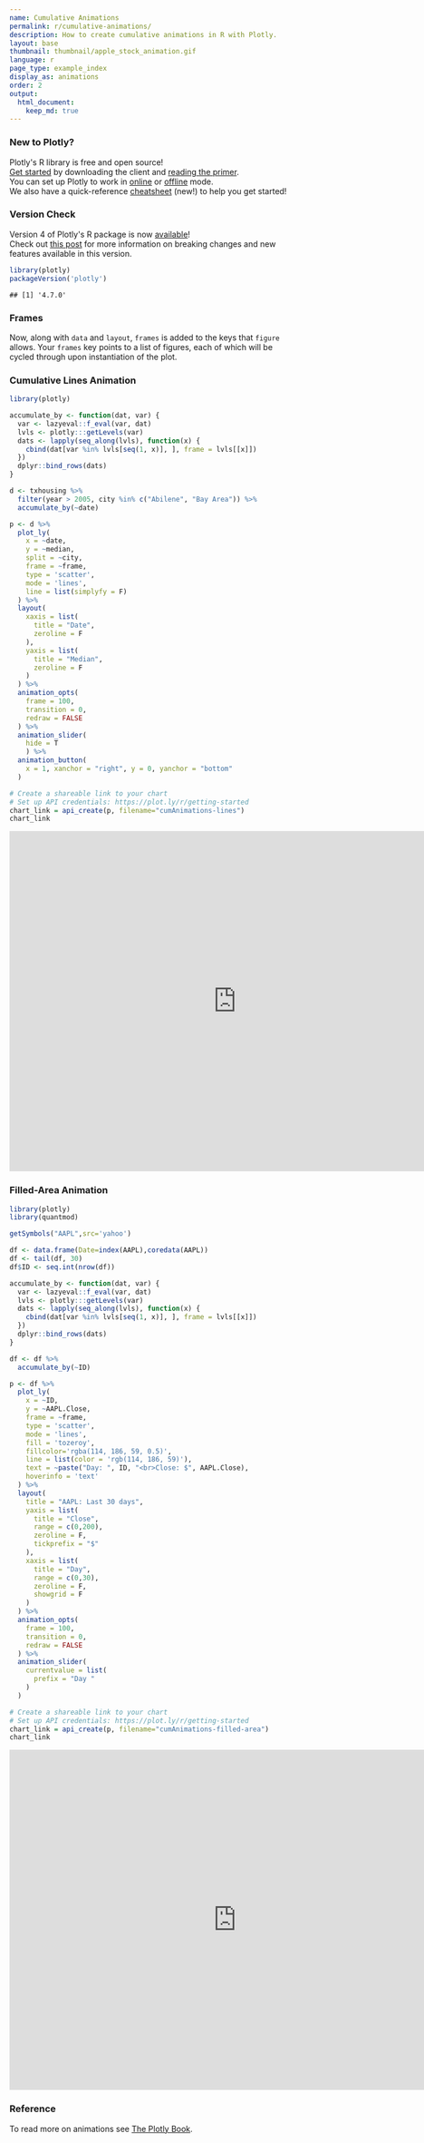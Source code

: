 ```yaml
---
name: Cumulative Animations
permalink: r/cumulative-animations/
description: How to create cumulative animations in R with Plotly.
layout: base
thumbnail: thumbnail/apple_stock_animation.gif
language: r
page_type: example_index
display_as: animations
order: 2
output:
  html_document:
    keep_md: true
---
```




### New to Plotly?

Plotly's R library is free and open source!<br>
[Get started](https://plot.ly/r/getting-started/) by downloading the client and [reading the primer](https://plot.ly/r/getting-started/).<br>
You can set up Plotly to work in [online](https://plot.ly/r/getting-started/#hosting-graphs-in-your-online-plotly-account) or [offline](https://plot.ly/r/offline/) mode.<br>
We also have a quick-reference [cheatsheet](https://images.plot.ly/plotly-documentation/images/r_cheat_sheet.pdf) (new!) to help you get started!

### Version Check

Version 4 of Plotly's R package is now [available](https://plot.ly/r/getting-started/#installation)!<br>
Check out [this post](http://moderndata.plot.ly/upgrading-to-plotly-4-0-and-above/) for more information on breaking changes and new features available in this version.

```r
library(plotly)
packageVersion('plotly')
```

```
## [1] '4.7.0'
```

### Frames

Now, along with `data` and `layout`, `frames` is added to the keys that `figure` allows. Your `frames` key points to a list of figures, each of which will be cycled through upon instantiation of the plot.

### Cumulative Lines Animation


```r
library(plotly)

accumulate_by <- function(dat, var) {
  var <- lazyeval::f_eval(var, dat)
  lvls <- plotly:::getLevels(var)
  dats <- lapply(seq_along(lvls), function(x) {
    cbind(dat[var %in% lvls[seq(1, x)], ], frame = lvls[[x]])
  })
  dplyr::bind_rows(dats)
}

d <- txhousing %>%
  filter(year > 2005, city %in% c("Abilene", "Bay Area")) %>%
  accumulate_by(~date)

p <- d %>%
  plot_ly(
    x = ~date, 
    y = ~median,
    split = ~city,
    frame = ~frame, 
    type = 'scatter',
    mode = 'lines', 
    line = list(simplyfy = F)
  ) %>% 
  layout(
    xaxis = list(
      title = "Date",
      zeroline = F
    ),
    yaxis = list(
      title = "Median",
      zeroline = F
    )
  ) %>% 
  animation_opts(
    frame = 100, 
    transition = 0, 
    redraw = FALSE
  ) %>%
  animation_slider(
    hide = T
    ) %>%
  animation_button(
    x = 1, xanchor = "right", y = 0, yanchor = "bottom"
  )

# Create a shareable link to your chart
# Set up API credentials: https://plot.ly/r/getting-started
chart_link = api_create(p, filename="cumAnimations-lines")
chart_link
```

<iframe src="https://plot.ly/~RPlotBot/4606.embed" width="800" height="600" id="igraph" scrolling="no" seamless="seamless" frameBorder="0"> </iframe>

### Filled-Area Animation


```r
library(plotly)
library(quantmod)

getSymbols("AAPL",src='yahoo')

df <- data.frame(Date=index(AAPL),coredata(AAPL))
df <- tail(df, 30)
df$ID <- seq.int(nrow(df))

accumulate_by <- function(dat, var) {
  var <- lazyeval::f_eval(var, dat)
  lvls <- plotly:::getLevels(var)
  dats <- lapply(seq_along(lvls), function(x) {
    cbind(dat[var %in% lvls[seq(1, x)], ], frame = lvls[[x]])
  })
  dplyr::bind_rows(dats)
}

df <- df %>%
  accumulate_by(~ID)

p <- df %>%
  plot_ly(
    x = ~ID, 
    y = ~AAPL.Close, 
    frame = ~frame,
    type = 'scatter', 
    mode = 'lines', 
    fill = 'tozeroy', 
    fillcolor='rgba(114, 186, 59, 0.5)',
    line = list(color = 'rgb(114, 186, 59)'),
    text = ~paste("Day: ", ID, "<br>Close: $", AAPL.Close), 
    hoverinfo = 'text'
  ) %>%
  layout(
    title = "AAPL: Last 30 days",
    yaxis = list(
      title = "Close", 
      range = c(0,200), 
      zeroline = F,
      tickprefix = "$"
    ),
    xaxis = list(
      title = "Day", 
      range = c(0,30), 
      zeroline = F, 
      showgrid = F
    )
  ) %>% 
  animation_opts(
    frame = 100, 
    transition = 0, 
    redraw = FALSE
  ) %>%
  animation_slider(
    currentvalue = list(
      prefix = "Day "
    )
  )

# Create a shareable link to your chart
# Set up API credentials: https://plot.ly/r/getting-started
chart_link = api_create(p, filename="cumAnimations-filled-area")
chart_link
```

<iframe src="https://plot.ly/~RPlotBot/4608.embed" width="800" height="600" id="igraph" scrolling="no" seamless="seamless" frameBorder="0"> </iframe>

### Reference 

To read more on animations see [The Plotly Book](https://cpsievert.github.io/plotly_book/key-frame-animations.html).
